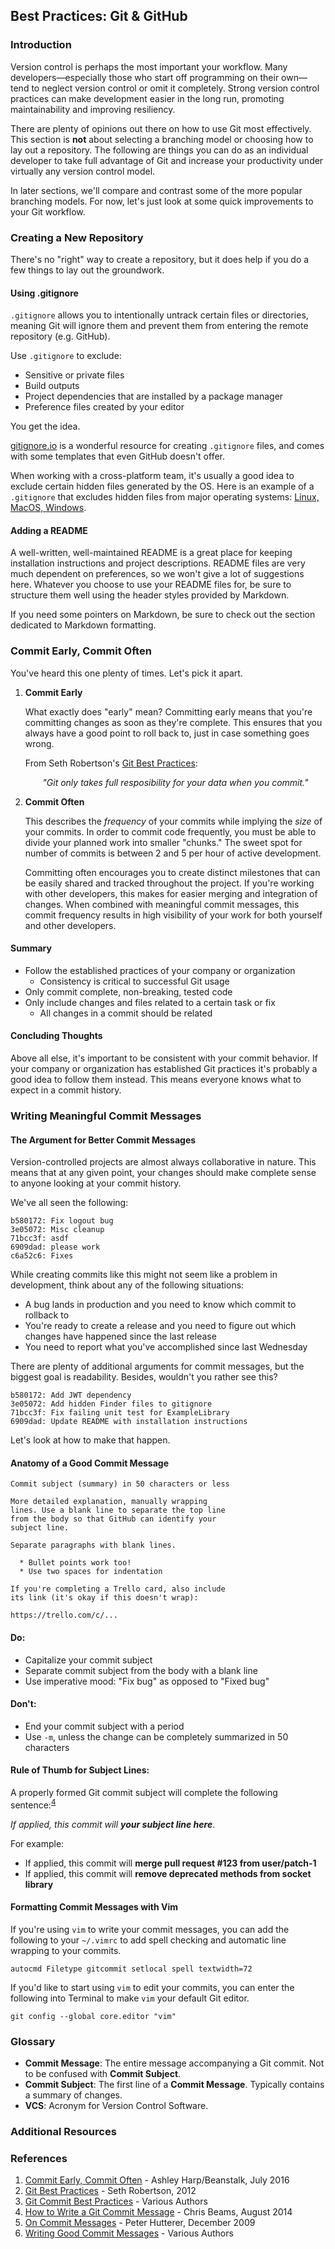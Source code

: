 ## Best Practices: Git & GitHub

### Introduction

Version control is perhaps the most important your workflow. Many developers—especially those who start off programming on their own—tend to neglect version control or omit it completely. Strong version control practices can make development easier in the long run, promoting maintainability and improving resiliency.

There are plenty of opinions out there on how to use Git most effectively. This section is **not** about selecting a branching model or choosing how to lay out a repository. The following are things you can do as an individual developer to take full advantage of Git and increase your productivity under virtually any version control model. 

In later sections, we'll compare and contrast some of the more popular branching models. For now, let's just look at some quick improvements to your Git workflow. 

### Creating a New Repository

There's no "right" way to create a repository, but it does help if you do a few things to lay out the groundwork.

#### Using .gitignore

`.gitignore` allows you to intentionally untrack certain files or directories, meaning Git will ignore them and prevent them from entering the remote repository (e.g. GitHub).

Use `.gitignore` to exclude:

* Sensitive or private files
* Build outputs
* Project dependencies that are installed by a package manager
* Preference files created by your editor

You get the idea.

[gitignore.io](https://www.gitignore.io) is a wonderful resource for creating `.gitignore` files, and comes with some templates that even GitHub doesn't offer. 

When working with a cross-platform team, it's usually a good idea to exclude certain hidden files generated by the OS. Here is an example of a `.gitignore` that excludes hidden files from major operating systems: [Linux, MacOS, Windows](https://www.gitignore.io/api/linux,macos,windows).


#### Adding a README

A well-written, well-maintained README is a great place for keeping installation instructions and project descriptions. README files are very much dependent on preferences, so we won't give a lot of suggestions here. Whatever you choose to use your README files for, be sure to structure them well using the header styles provided by Markdown.

If you need some pointers on Markdown, be sure to check out the section dedicated to Markdown formatting. 

### Commit Early, Commit Often

You've heard this one plenty of times. Let's pick it apart.

1. **Commit Early**

	What exactly does "early" mean? Committing early means that you're committing changes as soon as they're complete. This ensures that you always have a good point to roll back to, just in case something goes wrong.
	
	From Seth Robertson's [Git Best Practices](https://sethrobertson.github.io/GitBestPractices/):

	<p align="center"><em>"Git only takes full resposibility for your data when you commit."</em></p>
	
	
2. **Commit Often**

	This describes the _frequency_ of your commits while implying the _size_ of your commits. In order to commit code frequently, you must be able to divide your planned work into smaller "chunks." The sweet spot for number of commits is between 2 and 5 per hour of active development.
	
	Committing often encourages you to create distinct milestones that can be easily shared and tracked throughout the project. If you're working with other developers, this makes for easier merging and integration of changes. When combined with meaningful commit messages, this commit frequency results in high visibility of your work for both yourself and other developers.
	
#### Summary
	
* Follow the established practices of your company or organization
	* Consistency is critical to successful Git usage
* Only commit complete, non-breaking, tested code
* Only include changes and files related to a certain task or fix
	* All changes in a commit should be related

#### Concluding Thoughts

Above all else, it's important to be consistent with your commit behavior. If your company or organization has established Git practices it's probably a good idea to follow them instead. This means everyone knows what to expect in a commit history.
	
### Writing Meaningful Commit Messages

#### The Argument for Better Commit Messages

Version-controlled projects are almost always collaborative in nature. This means that at any given point, your changes should make complete sense to anyone looking at your commit history.

We've all seen the following:

```
b580172: Fix logout bug
3e05072: Misc cleanup
71bcc3f: asdf
6909dad: please work
c6a52c6: Fixes
```

While creating commits like this might not seem like a problem in development, think about any of the following situations:

* A bug lands in production and you need to know which commit to rollback to
* You're ready to create a release and you need to figure out which changes have happened since the last release
* You need to report what you've accomplished since last Wednesday

There are plenty of additional arguments for commit messages, but the biggest goal is readability. Besides, wouldn't you rather see this?

```
b580172: Add JWT dependency
3e05072: Add hidden Finder files to gitignore
71bcc3f: Fix failing unit test for ExampleLibrary
6909dad: Update README with installation instructions
```

Let's look at how to make that happen.

#### Anatomy of a Good Commit Message

```
Commit subject (summary) in 50 characters or less

More detailed explanation, manually wrapping
lines. Use a blank line to separate the top line
from the body so that GitHub can identify your
subject line.

Separate paragraphs with blank lines.

  * Bullet points work too!
  * Use two spaces for indentation

If you're completing a Trello card, also include
its link (it's okay if this doesn't wrap):

https://trello.com/c/...

```

#### Do:
* Capitalize your commit subject
* Separate commit subject from the body with a blank line
* Use imperative mood: "Fix bug" as opposed to "Fixed bug"

#### Don't:
* End your commit subject with a period
* Use `-m`, unless the change can be completely summarized in 50 characters

#### Rule of Thumb for Subject Lines:

A properly formed Git commit subject will complete the following sentence:<sup>[4](https://chris.beams.io/posts/git-commit/)</sup>

_If applied, this commit will **your subject line here**_.

For example:

* If applied, this commit will **merge pull request #123 from user/patch-1**
* If applied, this commit will **remove deprecated methods from socket library**

#### Formatting Commit Messages with Vim

If you're using `vim` to write your commit messages, you can add the following to your `~/.vimrc` to add spell checking and automatic line wrapping to your commits.

```shell
autocmd Filetype gitcommit setlocal spell textwidth=72
```

If you'd like to start using `vim` to edit your commits, you can enter the following into Terminal to make `vim` your default Git editor.

```shell
git config --global core.editor "vim"
```

### Glossary
* **Commit Message**: The entire message accompanying a Git commit. Not to be confused with **Commit Subject**.
* **Commit Subject**: The first line of a **Commit Message**. Typically contains a summary of changes.
* **VCS**: Acronym for Version Control Software.

### Additional Resources

### References

1. [Commit Early, Commit Often](http://blog.beanstalkapp.com/post/147799908084/commit-early-commit-often) - Ashley Harp/Beanstalk, July 2016
1. [Git Best Practices](https://sethrobertson.github.io/GitBestPractices/) - Seth Robertson, 2012
1. [Git Commit Best Practices](https://github.com/trein/dev-best-practices/wiki/Git-Commit-Best-Practices) - Various Authors
1. [How to Write a Git Commit Message](https://chris.beams.io/posts/git-commit/) - Chris Beams, August 2014
1. [On Commit Messages](http://who-t.blogspot.com/2009/12/on-commit-messages.html) - Peter Hutterer, December 2009
1. [Writing Good Commit Messages](https://github.com/erlang/otp/wiki/writing-good-commit-messages) - Various Authors

